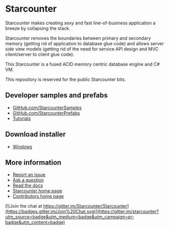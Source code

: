 # Starcounter

Starcounter makes creating sexy and fast line-of-business application a breeze by collapsing the stack.

Starcounter removes the boundaries between primary and secondary memory (getting rid of application to database glue code) and allows server side view models (getting rid of the need for service API design and MVC client/server to client glue code).

This Starcounter is a fused ACID memory centric database engine and C# VM. 

This repository is reserved for the public Starcounter bits.

## Developer samples and prefabs

* [GitHub.com/StarcounterSamples](https://github.com/StarcounterSamples)
* [GitHub.com/StarcounterPrefabs](https://github.com/StarcounterPrefabs)
* [Tutorials](http://starcounter.io/tutorials/)

## Download installer
* [Windows](http://starcounter.io/download/)

## More information

* [Report an issue](https://github.com/Starcounter/Starcounter/issues/new)
* [Ask a question](https://github.com/Starcounter/Starcounter/issues/new)
* [Read the docs](http://starcounter.io/docs/) 
* [Starcounter home page](http://www.starcounter.com) 
* [Contributors home page](http://starcounter.github.com) 

[![Join the chat at https://gitter.im/Starcounter/Starcounter](https://badges.gitter.im/Join%20Chat.svg)](https://gitter.im/starcounter?utm_source=badge&utm_medium=badge&utm_campaign=pr-badge&utm_content=badge)

